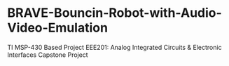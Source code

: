 # BRAVE-Bouncin-Robot-with-Audio-Video-Emulation
TI MSP-430 Based Project
EEE201: Analog Integrated Circuits & Electronic Interfaces Capstone Project 
